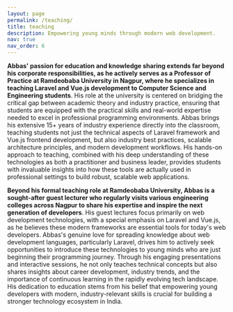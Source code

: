 ```yaml
---
layout: page
permalink: /teaching/
title: teaching
description: Empowering young minds through modern web development.
nav: true
nav_order: 6
---
```


**Abbas' passion for education and knowledge sharing extends far beyond his corporate responsibilities, as he actively serves as a Professor of Practice at Ramdeobaba University in Nagpur, where he specializes in teaching Laravel and Vue.js development to Computer Science and Engineering students**. His role at the university is centered on bridging the critical gap between academic theory and industry practice, ensuring that students are equipped with the practical skills and real-world expertise needed to excel in professional programming environments. Abbas brings his extensive 15+ years of industry experience directly into the classroom, teaching students not just the technical aspects of Laravel framework and Vue.js frontend development, but also industry best practices, scalable architecture principles, and modern development workflows. His hands-on approach to teaching, combined with his deep understanding of these technologies as both a practitioner and business leader, provides students with invaluable insights into how these tools are actually used in professional settings to build robust, scalable web applications.

**Beyond his formal teaching role at Ramdeobaba University, Abbas is a sought-after guest lecturer who regularly visits various engineering colleges across Nagpur to share his expertise and inspire the next generation of developers**. His guest lectures focus primarily on web development technologies, with a special emphasis on Laravel and Vue.js, as he believes these modern frameworks are essential tools for today's web developers. Abbas's genuine love for spreading knowledge about web development languages, particularly Laravel, drives him to actively seek opportunities to introduce these technologies to young minds who are just beginning their programming journey. Through his engaging presentations and interactive sessions, he not only teaches technical concepts but also shares insights about career development, industry trends, and the importance of continuous learning in the rapidly evolving tech landscape. His dedication to education stems from his belief that empowering young developers with modern, industry-relevant skills is crucial for building a stronger technology ecosystem in India.
